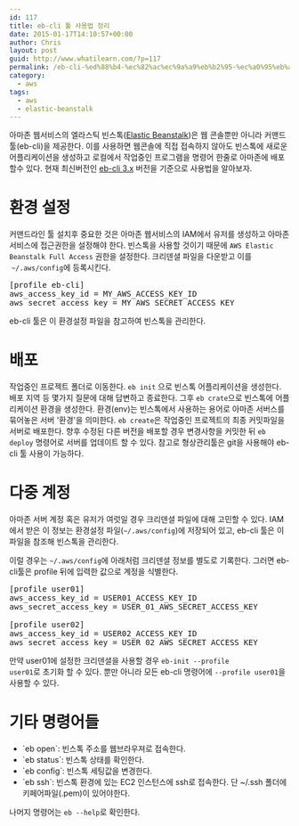 ```yaml
---
id: 117
title: eb-cli 툴 사용법 정리
date: 2015-01-17T14:10:57+00:00
author: Chris
layout: post
guid: http://www.whatilearn.com/?p=117
permalink: /eb-cli-%ed%88%b4-%ec%82%ac%ec%9a%a9%eb%b2%95-%ec%a0%95%eb%a6%ac/
category:
  - aws
tags:
  - aws
  - elastic-beanstalk
---
```

아마존 웹서비스의 엘라스틱 빈스톡(<a href="http://aws.amazon.com/elasticbeanstalk/">Elastic Beanstalk</a>)은 웹 콘솔뿐만 아니라 커맨드 툴(eb-cli)을 제공한다. 이를 사용하면 웹콘솔에 직접 접속하지 않아도 빈스톡에 새로운 어플리케이션을 생성하고 로컬에서 작업중인 프로그램을 명령어 한줄로 아마존에 배포할수 있다. 현재 최신버전인 <a href="http://docs.aws.amazon.com/elasticbeanstalk/latest/dg/eb-cli3-getting-set-up.html">eb-cli 3.x</a> 버전을 기준으로 사용법을 알아보자.

<h1>환경 설정</h1>

커맨드라인 툴 설치후 중요한 것은 아마존 웹서비스의 IAM에서 유저를 생성하고 아마존 서비스에 접근권한을 설정해야 한다. 빈스톡을 사용할 것이기 때문에 <code>AWS Elastic Beanstalk Full Access</code> 권한을 설정한다. 크리덴셜 파일을 다운받고 이를  <code>~/.aws/config</code>에 등록시킨다.

<pre class="lang:sh decode:true" title="~/.aws/config">[profile eb-cli]
aws_access_key_id = MY_AWS_ACCESS_KEY_ID
aws_secret_access_key = MY_AWS_SECRET_ACCESS_KEY</pre>

eb-cli 툴은 이 환경설정 파일을 참고하여 빈스톡을 관리한다.

<h1>배포</h1>

작업중인 프로젝트 폴더로 이동한다. <code>eb init</code> 으로 빈스톡 어플리케이션을 생성한다. 배포 지역 등 몇가지 질문에 대해 답변하고 종료한다. 그후 <code>eb crate</code>으로 빈스톡에 어플리케이션 환경을 생성한다. 환경(env)는 빈스톡에서 사용하는 용어로 아마존 서버스를 묶어놓은 서버 '환경'을 의미한다. <code>eb create</code>은 작업중인 프로젝트의 최종 커밋파일을 서버로 배포한다. 향후 수정된 다른 버전을 배포할 경우 변경사항을 커밋한 뒤 <code>eb deploy</code> 명령어로 서버를 업데이트 할 수 있다. 참고로 형상관리툴은 git을 사용해야 eb-cli 툴 사용이 가능하다.

<h1>다중 계정</h1>

아마존 서버 계정 혹은 유저가 여럿일 경우 크리덴셜 파일에 대해 고민할 수 있다. IAM에서 받은 이 정보는 환경설정 파일(<code>~/.aws/config</code>)에 저장되어 있고, eb-cli 툴은 이 파일을 참조해 빈스톡을 관리한다.

이럴 경우는 <code>~/.aws/config</code>에 아래처럼 크리덴셜 정보를 별도로 기록한다. 그러면 eb-cli툴은 profile 뒤에 입력한 값으로 계정을 식별한다.

<pre class="lang:sh decode:true" title="~/.aws/config">[profile user01]
aws_access_key_id = USER01_ACCESS_KEY_ID
aws_secret_access_key = USER_01_AWS_SECRET_ACCESS_KEY

[profile user02]
aws_access_key_id = USER02_ACCESS_KEY_ID
aws_secret_access_key = USER_02_AWS_SECRET_ACCESS_KEY
</pre>

만약 user01에 설정한 크리덴셜을 사용할 경우 <code>eb-init --profile user01</code>로 초기화 할 수 있다. 뿐만 아니라 모든 eb-cli 명령어에 <code>--profile user01</code>을 사용할 수 있다.

<h1>기타 명령어들</h1>

<ul>
    <li>`eb open`: 빈스톡 주소를 웹브라우져로 접속한다.</li>
    <li>`eb status`: 빈스톡 상태를 확인한다.</li>
    <li>`eb config`: 빈스톡 세팅값을 변경한다.</li>
    <li>`eb ssh`: 빈스톡 환경에 있는 EC2 인스턴스에 ssh로 접속한다. 단 ~/.ssh 폴더에 키페어파일(.pem)이 있어야한다.</li>
</ul>

나머지 명령어는 <code>eb --help</code>로 확인한다.